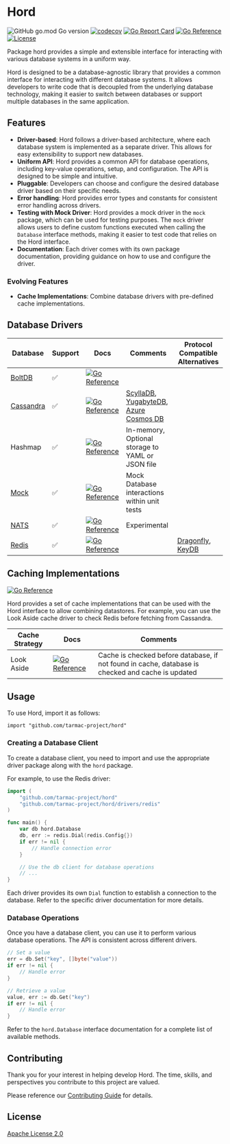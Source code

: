 # Hord

![GitHub go.mod Go version](https://img.shields.io/github/go-mod/go-version/tarmac-project/hord)
[![codecov](https://codecov.io/gh/tarmac-project/hord/branch/main/graph/badge.svg?token=0TTTEWHLVN)](https://codecov.io/gh/tarmac-project/hord)
[![Go Report Card](https://goreportcard.com/badge/github.com/tarmac-project/hord)](https://goreportcard.com/report/github.com/tarmac-project/hord)
[![Go Reference](https://pkg.go.dev/badge/github.com/tarmac-project/hord.svg)](https://pkg.go.dev/github.com/tarmac-project/hord)
[![License](https://img.shields.io/github/license/tarmac-project/hord)](https://choosealicense.com/licenses/apache-2.0/)

Package hord provides a simple and extensible interface for interacting with various database systems in a uniform way.

Hord is designed to be a database-agnostic library that provides a common interface for interacting with different database systems. It allows developers to write code that is decoupled from the underlying database technology, making it easier to switch between databases or support multiple databases in the same application.

## Features

- **Driver-based**: Hord follows a driver-based architecture, where each database system is implemented as a separate driver. This allows for easy extensibility to support new databases.
- **Uniform API**: Hord provides a common API for database operations, including key-value operations, setup, and configuration. The API is designed to be simple and intuitive.
- **Pluggable**: Developers can choose and configure the desired database driver based on their specific needs.
- **Error handling**: Hord provides error types and constants for consistent error handling across drivers.
- **Testing with Mock Driver**: Hord provides a mock driver in the `mock` package, which can be used for testing purposes. The `mock` driver allows users to define custom functions executed when calling the `Database` interface methods, making it easier to test code that relies on the Hord interface.
- **Documentation**: Each driver comes with its own package documentation, providing guidance on how to use and configure the driver.

### Evolving Features

- **Cache Implementations**: Combine database drivers with pre-defined cache implementations.

## Database Drivers

| Database | Support | Docs | Comments | Protocol Compatible Alternatives |
| -------- | ------- | ---- | -------- | -------------------------------- |
| [BoltDB](https://github.com/etcd-io/bbolt) | ✅ | [![Go Reference](https://pkg.go.dev/badge/github.com/tarmac-project/hord/drivers/bbolt.svg)](https://pkg.go.dev/github.com/tarmac-project/hord/drivers/bbolt) ||
| [Cassandra](https://cassandra.apache.org/) | ✅ | [![Go Reference](https://pkg.go.dev/badge/github.com/tarmac-project/hord/drivers/cassandra.svg)](https://pkg.go.dev/github.com/tarmac-project/hord/drivers/cassandra) | [ScyllaDB](https://www.scylladb.com/), [YugabyteDB](https://www.yugabyte.com/), [Azure Cosmos DB](https://learn.microsoft.com/en-us/azure/cosmos-db/introduction) |
| Hashmap | ✅ | [![Go Reference](https://pkg.go.dev/badge/github.com/tarmac-project/hord/drivers/hashmap.svg)](https://pkg.go.dev/github.com/tarmac-project/hord/drivers/hashmap) | In-memory, Optional storage to YAML or JSON file ||
| [Mock](https://pkg.go.dev/github.com/tarmac-project/hord/mock) | ✅ | [![Go Reference](https://pkg.go.dev/badge/github.com/tarmac-project/hord/drivers/mock)](https://pkg.go.dev/github.com/tarmac-project/hord/drivers/mock) | Mock Database interactions within unit tests ||
| [NATS](https://nats.io/) | ✅ | [![Go Reference](https://pkg.go.dev/badge/github.com/tarmac-project/hord/drivers/nats)](https://pkg.go.dev/github.com/tarmac-project/hord/drivers/nats) | Experimental ||
| [Redis](https://redis.io/) | ✅ | [![Go Reference](https://pkg.go.dev/badge/github.com/tarmac-project/hord/drivers/redis)](https://pkg.go.dev/github.com/tarmac-project/hord/drivers/redis) || [Dragonfly](https://www.dragonflydb.io/), [KeyDB](https://docs.keydb.dev/) |

## Caching Implementations

[![Go Reference](https://pkg.go.dev/badge/github.com/tarmac-project/hord/cache)](https://pkg.go.dev/github.com/tarmac-project/hord/cache)

Hord provides a set of cache implementations that can be used with the Hord interface to allow combining datastores. For example, you can use the Look Aside cache driver to check Redis before fetching from Cassandra.

| Cache Strategy | Docs | Comments |
| -------------- | ---- | -------- |
| Look Aside | [![Go Reference](https://pkg.go.dev/badge/github.com/tarmac-project/hord/cache/lookaside)](https://pkg.go.dev/github.com/tarmac-project/hord/cache/lookaside) | Cache is checked before database, if not found in cache, database is checked and cache is updated |

## Usage

To use Hord, import it as follows:

    import "github.com/tarmac-project/hord"

### Creating a Database Client

To create a database client, you need to import and use the appropriate driver package along with the `hord` package.

For example, to use the Redis driver:

```go
import (
    "github.com/tarmac-project/hord"
    "github.com/tarmac-project/hord/drivers/redis"
)

func main() {
    var db hord.Database
    db, err := redis.Dial(redis.Config{})
    if err != nil {
        // Handle connection error
    }

    // Use the db client for database operations
    // ...
}
```

Each driver provides its own `Dial` function to establish a connection to the database. Refer to the specific driver documentation for more details.

### Database Operations

Once you have a database client, you can use it to perform various database operations. The API is consistent across different drivers.

```go
// Set a value
err = db.Set("key", []byte("value"))
if err != nil {
    // Handle error
}

// Retrieve a value
value, err := db.Get("key")
if err != nil {
    // Handle error
}
```

Refer to the `hord.Database` interface documentation for a complete list of available methods.

## Contributing
Thank you for your interest in helping develop Hord. The time, skills, and perspectives you contribute to this project are valued.

Please reference our [Contributing Guide](CONTRIBUTING.md) for details.

## License
[Apache License 2.0](https://choosealicense.com/licenses/apache-2.0/)
